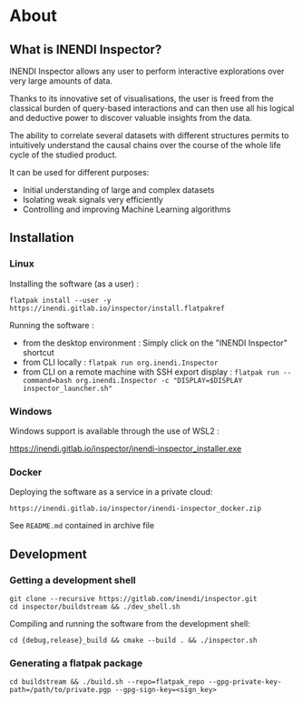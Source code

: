 # About


## What is INENDI Inspector?

INENDI Inspector allows any user to perform interactive explorations over very large amounts of data.

Thanks to its innovative set of visualisations, the user is freed from the classical burden of query-based interactions and can then use all his logical and deductive power to discover valuable insights from the data.

The ability to correlate several datasets with different structures permits to intuitively understand the causal chains over the course of the whole life cycle of the studied product.

It can be used for different purposes:
- Initial understanding of large and complex datasets
- Isolating weak signals very efficiently
- Controlling and improving Machine Learning algorithms

## Installation

### Linux

Installing the software (as a user) :

```
flatpak install --user -y https://inendi.gitlab.io/inspector/install.flatpakref
```

Running the software :
* from the desktop environment : Simply click on the "INENDI Inspector" shortcut
* from CLI locally : ```flatpak run org.inendi.Inspector```
* from CLI on a remote machine with SSH export display : ```flatpak run --command=bash org.inendi.Inspector -c "DISPLAY=$DISPLAY inspector_launcher.sh"```

### Windows

Windows support is available through the use of WSL2 :

https://inendi.gitlab.io/inspector/inendi-inspector_installer.exe

### Docker

Deploying the software as a service in a private cloud:

```
https://inendi.gitlab.io/inspector/inendi-inspector_docker.zip
```

See ```README.md``` contained in archive file

## Development

### Getting a development shell

```
git clone --recursive https://gitlab.com/inendi/inspector.git
cd inspector/buildstream && ./dev_shell.sh
```

Compiling and running the software from the development shell:

```
cd {debug,release}_build && cmake --build . && ./inspector.sh
```

### Generating a flatpak package

```
cd buildstream && ./build.sh --repo=flatpak_repo --gpg-private-key-path=/path/to/private.pgp --gpg-sign-key=<sign_key>
```

